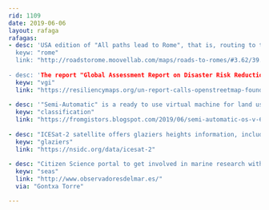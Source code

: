 ```yaml
---
rid: 1109
date: 2019-06-06
layout: rafaga
rafagas:
- desc: 'USA edition of "All paths lead to Rome", that is, routing to the cities in the States called Rome"
  keyw: "rome"
  link: "http://roadstorome.moovellab.com/maps/roads-to-romes/#3.62/39.46/-95.79"
  
- desc: 'The report "Global Assessment Report on Disaster Risk Reduction (GAR)" highlights OpenStreetMap and Volunteer Geographical Information projects'
  keyw: "vgi"
  link: "https://resiliencymaps.org/un-report-calls-openstreetmap-foundational-to-disaster-risk-reduction"
  
- desc: '"Semi-Automatic" is a ready to use virtual machine for land use classification and remote sensing'
  keyw: "classification"
  link: "https://fromgistors.blogspot.com/2019/06/semi-automatic-os-v-6.html#more"
  
- desc: "ICESat-2 satellite offers glaziers heights information, including downloadable data"
  keyw: "glaziers"
  link: "https://nsidc.org/data/icesat-2"
  
- desc: "Citizen Science portal to get involved in marine research with relevant observations mapped"
  keyw: "seas"
  link: "http://www.observadoresdelmar.es/"
  via: "Gontxa Torre" 

---
```



